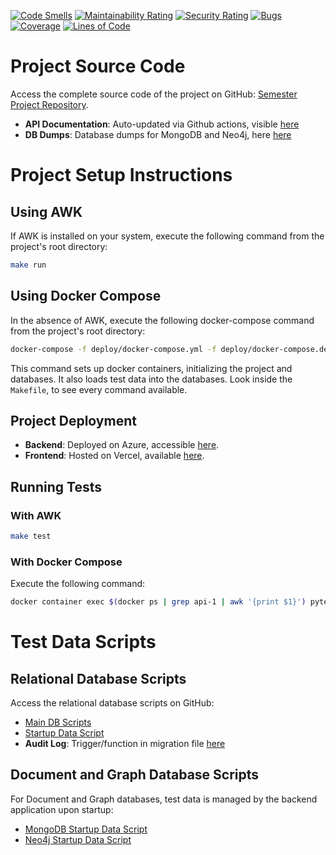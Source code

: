 
[![Code Smells](https://sonarcloud.io/api/project_badges/measure?project=kea-semester-1_Semester-Project&metric=code_smells)](https://sonarcloud.io/summary/new_code?id=kea-semester-1_Semester-Project)
[![Maintainability Rating](https://sonarcloud.io/api/project_badges/measure?project=kea-semester-1_Semester-Project&metric=sqale_rating)](https://sonarcloud.io/summary/new_code?id=kea-semester-1_Semester-Project)
[![Security Rating](https://sonarcloud.io/api/project_badges/measure?project=kea-semester-1_Semester-Project&metric=security_rating)](https://sonarcloud.io/summary/new_code?id=kea-semester-1_Semester-Project)
[![Bugs](https://sonarcloud.io/api/project_badges/measure?project=kea-semester-1_Semester-Project&metric=bugs)](https://sonarcloud.io/summary/new_code?id=kea-semester-1_Semester-Project)
[![Coverage](https://sonarcloud.io/api/project_badges/measure?project=kea-semester-1_Semester-Project&metric=coverage)](https://sonarcloud.io/summary/new_code?id=kea-semester-1_Semester-Project)
[![Lines of Code](https://sonarcloud.io/api/project_badges/measure?project=kea-semester-1_Semester-Project&metric=ncloc)](https://sonarcloud.io/summary/new_code?id=kea-semester-1_Semester-Project)
# Project Source Code

Access the complete source code of the project on GitHub: [Semester Project Repository](https://github.com/kea-semester-1/Semester-Project).

- **API Documentation**: Auto-updated via Github actions, visible [here](https://github.com/kea-semester-1/Semester-Project/blob/main/docs/API_DOCUMENTATION.md)
- **DB Dumps**: Database dumps for MongoDB and Neo4j, here [here](https://github.com/kea-semester-1/Semester-Project/tree/main/db-dumps)


# Project Setup Instructions

## Using AWK

If AWK is installed on your system, execute the following command from the project's root directory:

```bash
make run
```


## Using Docker Compose

In the absence of AWK, execute the following docker-compose command from the project's root directory:

```bash
docker-compose -f deploy/docker-compose.yml -f deploy/docker-compose.dev.yml --project-directory . up --build
```


This command sets up docker containers, initializing the project and databases. It also loads test data into the databases.
Look inside the `Makefile`, to see every command available.

## Project Deployment

- **Backend**: Deployed on Azure, accessible [here](https://rpg-project.azurewebsites.net/api/docs).
- **Frontend**: Hosted on Vercel, available [here](https://semester-project-ochre.vercel.app/login).

## Running Tests

### With AWK

```bash
make test
```

### With Docker Compose

Execute the following command:

```bash
docker container exec $(docker ps | grep api-1 | awk '{print $1}') pytest ./rpg_api/tests/pytest -s
```

# Test Data Scripts

## Relational Database Scripts

Access the relational database scripts on GitHub:
- [Main DB Scripts](https://github.com/kea-semester-1/Semester-Project/tree/main/db-scripts)
- [Startup Data Script](https://github.com/kea-semester-1/Semester-Project/blob/main/rpg_api/web/startup_data_pg.py)
- **Audit Log**: Trigger/function in migration file [here](https://github.com/kea-semester-1/Semester-Project/blob/main/rpg_api/db/postgres/migrations/versions/2023-12-14-17-28_f24e163963f2.py)

## Document and Graph Database Scripts

For Document and Graph databases, test data is managed by the backend application upon startup:
- [MongoDB Startup Data Script](https://github.com/kea-semester-1/Semester-Project/blob/main/rpg_api/web/startup_data_mongo.py)
- [Neo4j Startup Data Script](https://github.com/kea-semester-1/Semester-Project/blob/main/rpg_api/web/startup_data_neo4j.py)
